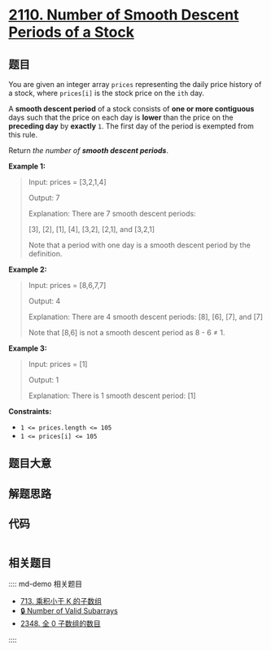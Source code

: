 # [2110. Number of Smooth Descent Periods of a Stock](https://leetcode.com/problems/number-of-smooth-descent-periods-of-a-stock)

## 题目

You are given an integer array `prices` representing the daily price history
of a stock, where `prices[i]` is the stock price on the `ith` day.

A **smooth descent period** of a stock consists of **one or more contiguous**
days such that the price on each day is **lower** than the price on the
**preceding day** by **exactly** `1`. The first day of the period is exempted
from this rule.

Return _the number of **smooth descent periods**_.



**Example 1:**

> Input: prices = [3,2,1,4]
> 
> Output: 7
> 
> Explanation: There are 7 smooth descent periods:
> 
> [3], [2], [1], [4], [3,2], [2,1], and [3,2,1]
> 
> Note that a period with one day is a smooth descent period by the definition.

**Example 2:**

> Input: prices = [8,6,7,7]
> 
> Output: 4
> 
> Explanation: There are 4 smooth descent periods: [8], [6], [7], and [7]
> 
> Note that [8,6] is not a smooth descent period as 8 - 6 ≠ 1.

**Example 3:**

> Input: prices = [1]
> 
> Output: 1
> 
> Explanation: There is 1 smooth descent period: [1]

**Constraints:**

  * `1 <= prices.length <= 105`
  * `1 <= prices[i] <= 105`


## 题目大意

## 解题思路

## 代码

```javascript

```

## 相关题目

:::: md-demo 相关题目
- [713. 乘积小于 K 的子数组](https://leetcode.com/problems/subarray-product-less-than-k)
- [🔒 Number of Valid Subarrays](https://leetcode.com/problems/number-of-valid-subarrays)
- [2348. 全 0 子数组的数目](https://leetcode.com/problems/number-of-zero-filled-subarrays)

::::

